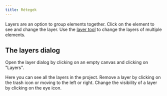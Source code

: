 ```yaml
---
title: Rétegek
---
```


Layers are an option to group elements together. Click on the element to see and change the layer. Use the [layer tool](../tools/layer) to change the layers of multiple elements.

## The layers dialog

Open the layer dialog by clicking on an empty canvas and clicking on "Layers".

Here you can see all the layers in the project.
Remove a layer by clicking on the trash icon or moving to the left or right.
Change the visibility of a layer by clicking on the eye icon.
